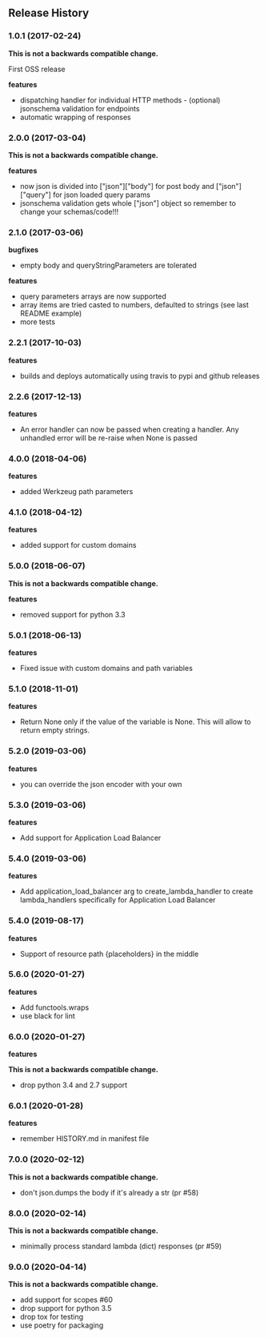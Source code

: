 ## Release History

### 1.0.1 (2017-02-24)

**This is not a backwards compatible change.**

First OSS release

**features** 

- dispatching handler for individual HTTP methods - (optional) jsonschema validation for endpoints
- automatic wrapping of responses

### 2.0.0 (2017-03-04)

**This is not a backwards compatible change.**

**features** 

- now json is divided into \[\"json\"\]\[\"body\"\] for post body and \[\"json\"\]\[\"query\"\] for json loaded query params 
- jsonschema validation gets whole \[\"json\"\] object so remember to change your schemas/code!!!

### 2.1.0 (2017-03-06)

**bugfixes** 

- empty body and queryStringParameters are tolerated

**features** 

- query parameters arrays are now supported 
- array items are tried casted to numbers, defaulted to strings (see last README example) 
- more tests

### 2.2.1 (2017-10-03)

**features** 

- builds and deploys automatically using travis to pypi and github releases

### 2.2.6 (2017-12-13)

**features** 

- An error handler can now be passed when creating a handler. Any unhandled error will be re-raise when None is passed

### 4.0.0 (2018-04-06)

**features** 

- added Werkzeug path parameters

### 4.1.0 (2018-04-12)

**features** 

- added support for custom domains

### 5.0.0 (2018-06-07)

**This is not a backwards compatible change.**

**features** 

- removed support for python 3.3

### 5.0.1 (2018-06-13)

**features** 

- Fixed issue with custom domains and path variables

### 5.1.0 (2018-11-01)

**features** 

- Return None only if the value of the variable is None. This will allow to return empty strings.

### 5.2.0 (2019-03-06)

**features** 

- you can override the json encoder with your own

### 5.3.0 (2019-03-06)

**features** 

- Add support for Application Load Balancer

### 5.4.0 (2019-03-06)

**features** 

- Add application\_load\_balancer arg to create\_lambda\_handler to create lambda\_handlers specifically for Application Load Balancer

### 5.4.0 (2019-08-17)

**features** 

- Support of resource path {placeholders} in the middle

### 5.6.0 (2020-01-27)

**features** 

- Add functools.wraps 
- use black for lint

### 6.0.0 (2020-01-27)

**features** 

**This is not a backwards compatible change.**

- drop python 3.4 and 2.7 support

### 6.0.1 (2020-01-28)

**features** 

- remember HISTORY.md in manifest file

### 7.0.0 (2020-02-12)

**This is not a backwards compatible change.**

- don't json.dumps the body if it's already a str (pr #58)

### 8.0.0 (2020-02-14)

**This is not a backwards compatible change.**

- minimally process standard lambda (dict) responses (pr #59)

### 9.0.0 (2020-04-14)

**This is not a backwards compatible change.**

- add support for scopes #60
- drop support for python 3.5
- drop tox for testing
- use poetry for packaging

